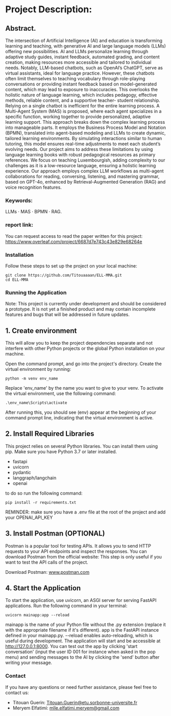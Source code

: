 # Project Description:

## Abstract. 
The intersection of Artificial Intelligence (AI) and education
is transforming learning and teaching, with generative AI and large language models (LLMs) offering new possibilities. 
AI and LLMs personalize learning through adaptive study guides, instant feedback, automated
grading, and content creation, making resources more accessible and tailored to individual needs. 
Notably, LLM-based chatbots, such as OpenAI’s ChatGPT, serve as virtual assistants, ideal for language practice.
However, these chatbots often limit themselves to teaching vocabulary
through role-playing conversations or providing instant feedback based
on model-generated content, which may lead to exposure to inaccuracies.
This overlooks the holistic nature of language learning, which includes
pedagogy, effective methods, reliable content, and a supportive teacher-
student relationship. Relying on a single chatbot is inefficient for the entire learning process. A Multi-Agent System (MAS) is proposed, where
each agent specializes in a specific function, working together to provide
personalized, adaptive learning support. This approach breaks down the
complex learning process into manageable parts. It employs the Business Process Model and Notation (BPMN), translated into agent-based
modeling and LLMs to create dynamic, tailored learning environments.
By simulating interactions similar to human tutoring, this model ensures
real-time adjustments to meet each student’s evolving needs.
Our project aims to address these limitations by using language learning books with robust pedagogical resources as primary references. 
We focus on teaching Luxembourgish, adding complexity to our challenges
as it is a low-resource language, ensuring a holistic learning experience.
Our approach employs complex LLM workflows as multi-agent collaborations for reading, conversing, listening, and mastering grammar, based
on GPT-4o, enhanced by Retrieval-Augmented Generation (RAG) and voice recognition features.

### Keywords: 
LLMs · MAS · BPMN · RAG.

### report link:
You can request access to read the paper written for this project:
https://www.overleaf.com/project/6687d7e743c43e829e68264e

### Installation
Follow these steps to set up the project on your local machine:
```
git clone https://github.com/Titouaaaan/ELL-MMA.git
cd ELL-MMA
```

### Running the Application
Note: This project is currently under development and should be considered a prototype. It is not yet a finished product and may contain incomplete features and bugs that will be addressed in future updates.

## 1. Create environment
This will allow you to keep the project dependencies separate and not interfere with other Python projects or the global Python installation on your machine.

Open the command prompt, and go into the project's directory. Create the virtual environment by running:
```
python -m venv env_name
```
Replace 'env_name' by the name you want to give to your venv.
To activate the virtual environment, use the following command:
```
.\env_name\Scripts\activate
```

After running this, you should see (env) appear at the beginning of your command prompt line, indicating that the virtual environment is active.

## 2. Install Required Libraries
This project relies on several Python libraries. You can install them using pip. Make sure you have Python 3.7 or later installed.
- fastapi
- uvicorn
- pydantic
- langgraph/langchain
- openai

to do so run the following command:

```
pip install -r requirements.txt
```

REMINDER: make sure you have a .env file at the root of the project and add your OPENAI_API_KEY

## 3. Install Postman (OPTIONAL)
Postman is a popular tool for testing APIs. It allows you to send HTTP requests to your API endpoints and inspect the responses. You can download Postman from the official website:
This step is only useful if you want to test the API calls of the project.

Download Postman: www.postman.com

## 4. Start the Application
To start the application, use uvicorn, an ASGI server for serving FastAPI applications. Run the following command in your terminal:
```
uvicorn mainapp:app --reload
```

mainapp is the name of your Python file without the .py extension (replace it with the appropriate filename if it's different).
app is the FastAPI instance defined in your mainapp.py.
--reload enables auto-reloading, which is useful during development.
The application will start and be accessible at http://127.0.0.1:8000.
You can test out the app by clicking 'start conversation' (input the user ID 001 for instance when asked in the pop menu) and sending messages to the AI by clicking the 'send' button after writing your message.

### Contact
If you have any questions or need further assistance, please feel free to contact us:
- Titouan Guerin: Titouan.Guerin@etu.sorbonne-universite.fr
- Meryem Elfatimi: mlle.elfatimi.meryem@gmail.com